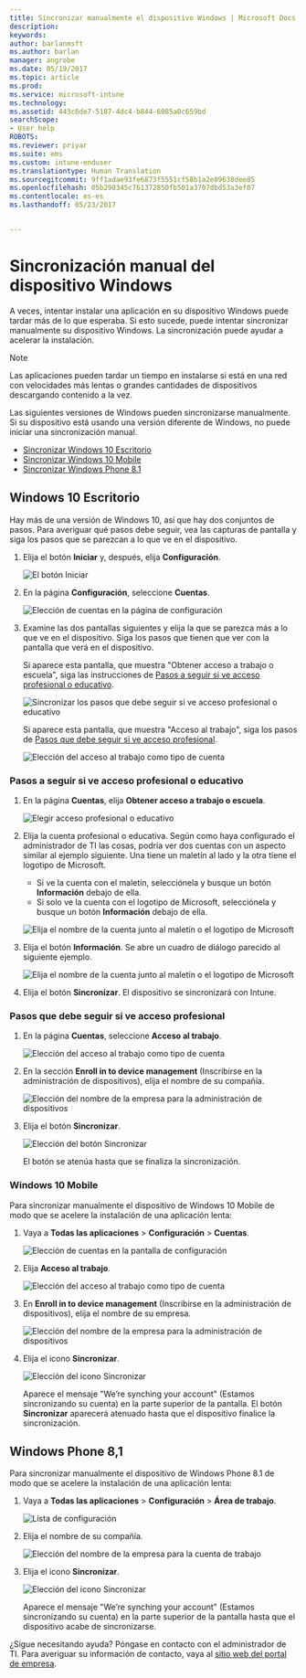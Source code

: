 ```yaml
---
title: Sincronizar manualmente el dispositivo Windows | Microsoft Docs
description: 
keywords: 
author: barlanmsft
ms.author: barlan
manager: angrobe
ms.date: 05/19/2017
ms.topic: article
ms.prod: 
ms.service: microsoft-intune
ms.technology: 
ms.assetid: 443c6de7-5187-4dc4-b844-6085a0c659bd
searchScope:
- User help
ROBOTS: 
ms.reviewer: priyar
ms.suite: ems
ms.custom: intune-enduser
ms.translationtype: Human Translation
ms.sourcegitcommit: 9ff1adae93fe6873f5551cf58b1a2e89638dee85
ms.openlocfilehash: 05b290345c761372850fb501a3707dbd53a3ef07
ms.contentlocale: es-es
ms.lasthandoff: 05/23/2017


---
```


# <a name="sync-your-windows-device-manually"></a>Sincronización manual del dispositivo Windows

A veces, intentar instalar una aplicación en su dispositivo Windows puede tardar más de lo que esperaba. Si esto sucede, puede intentar sincronizar manualmente su dispositivo Windows. La sincronización puede ayudar a acelerar la instalación.

> [!Note]
> Las aplicaciones pueden tardar un tiempo en instalarse si está en una red con velocidades más lentas o grandes cantidades de dispositivos descargando contenido a la vez.

Las siguientes versiones de Windows pueden sincronizarse manualmente. Si su dispositivo está usando una versión diferente de Windows, no puede iniciar una sincronización manual.

* [Sincronizar Windows 10 Escritorio](#windows-10-desktop)
* [Sincronizar Windows 10 Mobile](#windows-10-mobile)
* [Sincronizar Windows Phone 8.1](#windows-phone-81)

## <a name="windows-10-desktop"></a>Windows 10 Escritorio
Hay más de una versión de Windows 10, así que hay dos conjuntos de pasos. Para averiguar qué pasos debe seguir, vea las capturas de pantalla y siga los pasos que se parezcan a lo que ve en el dispositivo.

1. Elija el botón **Iniciar** y, después, elija **Configuración**.

    ![El botón Iniciar](./media/win10pc-sync-1-start-button.png)

2. En la página **Configuración**, seleccione **Cuentas**.

    ![Elección de cuentas en la página de configuración](./media/win10pc-sync-2-settings-accounts.png)

3. Examine las dos pantallas siguientes y elija la que se parezca más a lo que ve en el dispositivo. Siga los pasos que tienen que ver con la pantalla que verá en el dispositivo.

    Si aparece esta pantalla, que muestra "Obtener acceso a trabajo o escuela", siga las instrucciones de [Pasos a seguir si ve acceso profesional o educativo](#steps-to-follow-if-you-see-access-work-or-school).

    ![Sincronizar los pasos que debe seguir si ve acceso profesional o educativo](./media/w10-enroll-rs1-connect-to-work-or-school.png)

    Si aparece esta pantalla, que muestra "Acceso al trabajo", siga los pasos de [Pasos que debe seguir si ve acceso profesional](#steps-to-follow-if-you-see-work-access).

    ![Elección del acceso al trabajo como tipo de cuenta](./media/win10pc-sync-3-work-access.png)

### <a name="steps-to-follow-if-you-see-access-work-or-school"></a>Pasos a seguir si ve acceso profesional o educativo

1. En la página **Cuentas**, elija **Obtener acceso a trabajo o escuela**.

    ![Elegir acceso profesional o educativo](./media/w10-enroll-rs1-connect-to-work-or-school.png)

2. Elija la cuenta profesional o educativa. Según como haya configurado el administrador de TI las cosas, podría ver dos cuentas con un aspecto similar al ejemplo siguiente. Una tiene un maletín al lado y la otra tiene el logotipo de Microsoft.

    - Si ve la cuenta con el maletín, selecciónela y busque un botón **Información** debajo de ella.
    - Si solo ve la cuenta con el logotipo de Microsoft, selecciónela y busque un botón **Información** debajo de ella.

    ![Elija el nombre de la cuenta junto al maletín o el logotipo de Microsoft](./media/win10pc-rs1-sync-info-button.png)

3. Elija el botón **Información**. Se abre un cuadro de diálogo parecido al siguiente ejemplo.

    ![Elija el nombre de la cuenta junto al maletín o el logotipo de Microsoft](./media/win10pc-rs1-sync-button.png)

4. Elija el botón **Sincronizar**. El dispositivo se sincronizará con Intune.

### <a name="steps-to-follow-if-you-see-work-access"></a>Pasos que debe seguir si ve acceso profesional

1. En la página **Cuentas**, seleccione **Acceso al trabajo**.

    ![Elección del acceso al trabajo como tipo de cuenta](./media/win10pc-sync-3-work-access.png)

2. En la sección **Enroll in to device management** (Inscribirse en la administración de dispositivos), elija el nombre de su compañía.

    ![Elección del nombre de la empresa para la administración de dispositivos](./media/win10pc-sync-4-tap-com-name.png)

3. Elija el botón **Sincronizar**.

    ![Elección del botón Sincronizar](./media/win10pc-sync-5-tap-sync.png)

   El botón se atenúa hasta que se finaliza la sincronización.

### <a name="windows-10-mobile"></a>Windows 10 Mobile
Para sincronizar manualmente el dispositivo de Windows 10 Mobile de modo que se acelere la instalación de una aplicación lenta:

   1. Vaya a **Todas las aplicaciones** > **Configuración** > **Cuentas**.

       ![Elección de cuentas en la pantalla de configuración](./media/win10m-sync-1-settings-accounts.png)

   2. Elija **Acceso al trabajo**.

       ![Elección del acceso al trabajo como tipo de cuenta](./media/win10m-sync-2-work-access.png)

   3. En **Enroll in to device management** (Inscribirse en la administración de dispositivos), elija el nombre de su empresa.

       ![Elección del nombre de la empresa para la administración de dispositivos](./media/win10m-sync-3-tap-comp-name.png)

   4. Elija el icono **Sincronizar**.

       ![Elección del icono Sincronizar](./media/win10m-sync-4-tap-sync.png)

       Aparece el mensaje "We’re synching your account" (Estamos sincronizando su cuenta) en la parte superior de la pantalla. El botón **Sincronizar** aparecerá atenuado hasta que el dispositivo finalice la sincronización.

## <a name="windows-phone-81"></a>Windows Phone 8,1
Para sincronizar manualmente el dispositivo de Windows Phone 8.1 de modo que se acelere la instalación de una aplicación lenta:

1. Vaya a **Todas las aplicaciones** > **Configuración** > **Área de trabajo**.

    ![Lista de configuración](./media/wp81-1-sync-settings-workplace.png)

2. Elija el nombre de su compañía.

    ![Elección del nombre de la empresa para la cuenta de trabajo](./media/wp81-2-sync-tap-compname.png)

3. Elija el icono **Sincronizar**.

    ![Elección del icono Sincronizar](./media/wp81-3-sync-tap-sync-button.png)

   Aparece el mensaje "We’re synching your account" (Estamos sincronizando su cuenta) en la parte superior de la pantalla hasta que el dispositivo acabe de sincronizarse.

¿Sigue necesitando ayuda? Póngase en contacto con el administrador de TI. Para averiguar su información de contacto, vaya al [sitio web del portal de empresa](http://portal.manage.microsoft.com).

